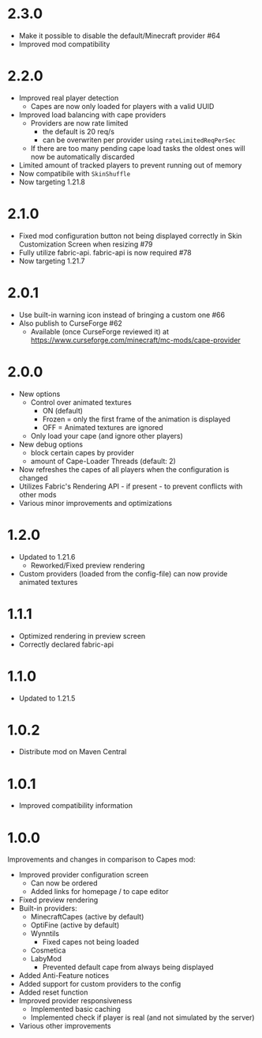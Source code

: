 # 2.3.0
* Make it possible to disable the default/Minecraft provider #64
* Improved mod compatibility

# 2.2.0
* Improved real player detection
  * Capes are now only loaded for players with a valid UUID
* Improved load balancing with cape providers
  * Providers are now rate limited
    * the default is 20 req/s
    * can be overwriten per provider using ``rateLimitedReqPerSec``
  * If there are too many pending cape load tasks the oldest ones will now be automatically discarded
* Limited amount of tracked players to prevent running out of memory
* Now compatibile with ``SkinShuffle``
* Now targeting 1.21.8

# 2.1.0
* Fixed mod configuration button not being displayed correctly in Skin Customization Screen when resizing #79
* Fully utilize fabric-api. fabric-api is now required #78
* Now targeting 1.21.7

# 2.0.1
* Use built-in warning icon instead of bringing a custom one #66
* Also publish to CurseForge #62
  * Available (once CurseForge reviewed it) at https://www.curseforge.com/minecraft/mc-mods/cape-provider

# 2.0.0
* New options
  * Control over animated textures
    * ON (default)
    * Frozen = only the first frame of the animation is displayed
    * OFF = Animated textures are ignored
  * Only load your cape (and ignore other players)
* New debug options
   * block certain capes by provider
   * amount of Cape-Loader Threads (default: 2)
* Now refreshes the capes of all players when the configuration is changed
* Utilizes Fabric's Rendering API - if present - to prevent conflicts with other mods
* Various minor improvements and optimizations

# 1.2.0
* Updated to 1.21.6
  * Reworked/Fixed preview rendering
* Custom providers (loaded from the config-file) can now provide animated textures

# 1.1.1
* Optimized rendering in preview screen
* Correctly declared fabric-api

# 1.1.0
* Updated to 1.21.5

# 1.0.2
* Distribute mod on Maven Central

# 1.0.1
* Improved compatibility information

# 1.0.0
Improvements and changes in comparison to Capes mod:
* Improved provider configuration screen
  * Can now be ordered
  * Added links for homepage / to cape editor
* Fixed preview rendering
* Built-in providers:
  * MinecraftCapes (active by default)
  * OptiFine (active by default)
  * Wynntils
    * Fixed capes not being loaded
  * Cosmetica
  * LabyMod
    * Prevented default cape from always being displayed
* Added Anti-Feature notices
* Added support for custom providers to the config
* Added reset function
* Improved provider responsiveness
  * Implemented basic caching
  * Implemented check if player is real (and not simulated by the server)
* Various other improvements
